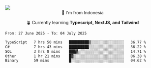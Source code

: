 
<img align = "center" src="https://readme-typing-svg.herokuapp.com?font=Fira+Code&size=25&pause=1000&color=00F713&center=true&vCenter=true&random=false&width=850&height=70&lines=Hi+There+%F0%9F%91%8B%2C+Im+Julian+Caesar;"/>
<br>

<div align = "center">
  📌 I'm from Indonesia
  
  🪴 Currently learning **Typescript, NextJS, and Tailwind**
</div>

<!--START_SECTION:waka-->

```txt
From: 27 June 2025 - To: 04 July 2025

TypeScript   7 hrs 50 mins   █████████▒░░░░░░░░░░░░░░░   36.77 %
C#           7 hrs 43 mins   █████████░░░░░░░░░░░░░░░░   36.22 %
SQL          3 hrs 8 mins    ███▓░░░░░░░░░░░░░░░░░░░░░   14.71 %
Other        1 hr 21 mins    █▓░░░░░░░░░░░░░░░░░░░░░░░   06.38 %
Binary       59 mins         █░░░░░░░░░░░░░░░░░░░░░░░░   04.62 %
```

<!--END_SECTION:waka-->
